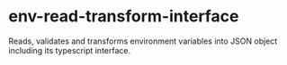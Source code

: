 # env-read-transform-interface
Reads, validates and transforms environment variables into JSON object including its typescript interface.
